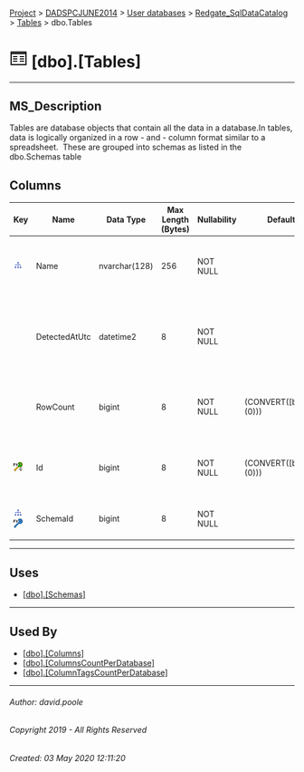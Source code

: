 #### 

[Project](../../../../readme.md) > [DADSPCJUNE2014](../../../readme.md) > [User databases](../../readme.md) > [Redgate_SqlDataCatalog](../readme.md) > [Tables](Tables.md) > dbo.Tables

# ![Tables](../../../../Images/Table32.png) [dbo].[Tables]

---

## <a name="#description"></a>MS_Description

Tables are database objects that contain all the data in a database.In tables, data is logically organized in a row - and - column format similar to a spreadsheet.  These are grouped into schemas as listed in the dbo.Schemas table

## <a name="#columns"></a>Columns

| Key | Name | Data Type | Max Length (Bytes) | Nullability | Default | Description |
|---|---|---|---|---|---|---|
| [![Indexes IX_Tables_SchemaId_Name](../../../../Images/Index.png)](#indexes) | Name | nvarchar(128) | 256 | NOT NULL |  | _The name of the table as it appears within the database schema._ |
|  | DetectedAtUtc | datetime2 | 8 | NOT NULL |  | _The timestamp for when a scan activity identified the information to generate the record_ |
|  | RowCount | bigint | 8 | NOT NULL | (CONVERT([bigint],(0))) | _The approximate number of records within the table._ |
| [![Cluster Primary Key PK_Tables: Id](../../../../Images/pkcluster.png)](#indexes) | Id | bigint | 8 | NOT NULL | (CONVERT([bigint],(0))) | _The clustered primary key that uniquely identifies the dbo.Tables record._ |
| [![Indexes IX_Tables_SchemaId_Name](../../../../Images/Index.png)](#indexes)[![Foreign Keys FK_Tables_Schemas_SchemaId: [dbo].[Schemas].SchemaId](../../../../Images/fk.png)](#foreignkeys) | SchemaId | bigint | 8 | NOT NULL |  | _Join to Id column in the dbo.Schemas table._ |


---

## <a name="#uses"></a>Uses

* [[dbo].[Schemas]](Schemas.md)


---

## <a name="#usedby"></a>Used By

* [[dbo].[Columns]](Columns.md)
* [[dbo].[ColumnsCountPerDatabase]](../Views/ColumnsCountPerDatabase.md)
* [[dbo].[ColumnTagsCountPerDatabase]](../Views/ColumnTagsCountPerDatabase.md)


---

###### Author:  david.poole

###### Copyright 2019 - All Rights Reserved

###### Created: 03 May 2020 12:11:20

